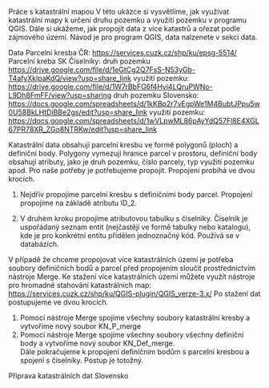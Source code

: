 Práce s katastrální mapou 
V této ukázce si vysvětlíme, jak využívat katastrální mapy k určení druhu pozemku a využití pozemku v programu QGIS. Dále si ukážeme, jak propojit data z více katastrů a ořezat podle zájmového území. 
Návod je pro program QGIS, data nalzenete v sekci data.  


Data 
Parcelní kresba ČR: https://services.cuzk.cz/shp/ku/epsg-5514/
Parcelní kreba SK
Číselníky:  druh pozemku https://drive.google.com/file/d/1eGtCg2Q7FsS-N53yGb-T4afyXklpaKdQ/view?usp=share_link
            využití pozemku: https://drive.google.com/file/d/1W7rBbFG6f4Hyi4LQruPWNo-L9Dh8FmFF/view?usp=sharing
            druh pozemku Slovensko: https://docs.google.com/spreadsheets/d/1kKBp2r7vEgpWe1M4BubtJPpu5w0U58BkLHtDiBBe2gs/edit?usp=share_link
            využití pozemku: https://docs.google.com/spreadsheets/d/1wVLpwML86pAyYdQ57Fl8E4XGL67PR78XR_ZGo8NTRKw/edit?usp=share_link
            

Katastrální data obsahují parcelní kresbu ve formě polygonů (ploch) a definiční body. Polygony vymezují hranice parcel v prostoru, definiční body obsahují atributy, jako je druh pozemku, číslo parcely, typ využití pozemku apod.  Pro naše potřeby je potřebujeme propojit. Propojení probíhá ve dvou krocích. 
1.	Nejdřív propojíme parcelní kresbu s definičními body parcel. Propojení propojíme na základě atributu ID_2. 

2.	V druhém kroku propojíme atributovou tabulku s číselníky. Číselník je uspořádaný seznam entit (nejčastěji ve formě tabulky nebo katalogu), kde je pro konkrétní entitu přidělen jednoznačný kód. Používá se v databázích. 

V případě že chceme propojovat více katastrálních území je potřeba soubory definičních bodů a parcel před propojením sloučit prostřednictvím nástroje Merge. Ke stažení více katastrálních území můžete využít nástroje pro hromadné stahování katastrálních map: https://services.cuzk.cz/shp/ku/QGIS-plugin/QGIS_verze-3.x/
Po stažení dat postupujeme ve dvou krocích. 
1.	Pomocí nástroje Merge spojíme všechny soubory katastrální kresby a vytvoříme nový soubor KN_P_merge
2.	Pomocí nástroje Merge spojíme všechny soubory všechny definiční body a vytvoříme nový soubor KN_Def_merge.  
Dále pokračujeme k propojení definičním bodům s parcelní kresbou a spojení s číselníky. Postup je totožný.  

Příprava katastrálních dat Slovensko










